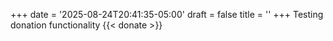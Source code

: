 +++
date = '2025-08-24T20:41:35-05:00'
draft = false
title = ''
+++
Testing donation functionality
{{< donate >}}